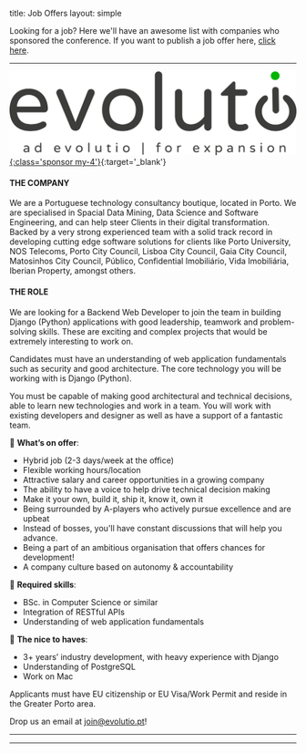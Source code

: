 title: Job Offers
layout: simple

Looking for a job? Here we'll have an awesome list with companies who sponsored the conference. If you want to publish a job offer here, [click here](/sponsors/sponsorship/).

<hr/>

[![evolutio](/static/images/sponsors/evolutio.png){:class='sponsor my-4'}](https://www.evolutio.pt){:target='_blank'}


#### **THE COMPANY**

We are a Portuguese technology consultancy boutique, located in Porto. We are specialised in Spacial Data Mining, Data Science and Software Engineering, and can help steer Clients in their digital transformation. Backed by a very strong experienced team with a solid track record in developing cutting edge software solutions for clients like Porto University, NOS Telecoms, Porto City Council, Lisboa City Council, Gaia City Council, Matosinhos City Council, Público, Confidential Imobiliário, Vida Imobiliária, Iberian Property, amongst others.



#### **THE ROLE**

We are looking for a Backend Web Developer to join the team in building Django (Python) applications with good leadership, teamwork and problem-solving skills. These are exciting and complex projects that would be extremely interesting to work on.



Candidates must have an understanding of web application fundamentals such as security and good architecture. The core technology you will be working with is Django (Python).



You must be capable of making good architectural and technical decisions, able to learn new technologies and work in a team. You will work with existing developers and designer as well as have a support of a fantastic team.





🎁 **What’s on offer**:

- Hybrid job (2-3 days/week at the office)
- Flexible working hours/location
- Attractive salary and career opportunities in a growing company
- The ability to have a voice to help drive technical decision making
- Make it your own, build it, ship it, know it, own it
- Being surrounded by A-players who actively pursue excellence and are upbeat
- Instead of bosses, you'll have constant discussions that will help you advance.
- Being a part of an ambitious organisation that offers chances for development!
- A company culture based on autonomy & accountability



🔧 **Required skills**:

- BSc. in Computer Science or similar
- Integration of RESTful APIs
- Understanding of web application fundamentals



📜 **The nice to haves**:

- 3+ years’ industry development, with heavy experience with Django
- Understanding of PostgreSQL
- Work on Mac



Applicants must have EU citizenship or EU Visa/Work Permit and reside in the Greater Porto area.


Drop us an email at [join@evolutio.pt](mailto:join@evolutio.pt)!


[//]: # ()
[//]: # ([**Software Engineer @ evolutio**]&#40;https://evolutio.pt/&#41;{:target="_blank"})

[//]: # (📍 **Porto, Portugal** 🇵🇹)

[//]: # (⏱️ **Full-time**)

[//]: # (Evolutio is a Software House specialized in Data-Intensive and Location Intelligence Solutions with worldwide ambitions. Backed by a very strong experienced team with a solid track record in developing cutting edge software solutions. Open-source runs in the blood - currently organizing DjangoCon Europe. We are looking for both Backend and Frontend Developers.)

[//]: # (Drop us an email to discuss the ideal opportunity for you at [lvaz@evolutio.pt]&#40;mailto:lvaz@evolutio.pt&#41;!)

[//]: # ()
[//]: # (**Note for 🇺🇦:** If you are running away from war, we will help you &#40;and your family&#41; with accommodation for the first months.)

<hr/>

[//]: # ()
[//]: # (![Issuu]&#40;/static/images/sponsors/Issuu.png&#41;{:class='sponsor small'})

[//]: # ()
[//]: # ([**Full Stack Developer**]&#40;https://jobs.lever.co/issuu/e9dbaa09-c936-4b9d-bab5-2fbb81783d3a&#41;{:target="_blank"})

[//]: # (📍 **Braga, Portugal** 🇵🇹)

[//]: # (⏱️ **Full-time**)

[//]: # (We are looking for Full Stack Developers to join our ride to empower our creators outside of Issuu. Our focus is on Increasing the number of users reached by enabling tools, services and platforms. All this is achieved by working closely together with the Marketing team. [Read More.]&#40;https://jobs.lever.co/issuu/e9dbaa09-c936-4b9d-bab5-2fbb81783d3a&#41;{:target="_blank"})

[//]: # ()
[//]: # ([**Sr. Product Manager, Teams**]&#40;https://jobs.lever.co/issuu/6acb7511-cbeb-4c19-b7ed-c9dc1552b5f3&#41;{:target="_blank"})

[//]: # (📍 **Braga, Portugal** 🇵🇹)

[//]: # (⏱️ **Full-time**)

[//]: # (We’re looking for a Senior Product Manager to lead Issuu’s growth through the collaborative feature Teams. This opportunity is one of our company’s big bets, since it will improve how our users from the same organizations collaborate and it will have a major effect on our revenue growth. This is an exciting opportunity to work closely across multiple Issuu teams and disciplines and meet some people from the biggest names in tech in order to define how Issuu will grow and expand across the creator customer base working directly with customers and partners. There will be plenty of opportunities and challenges to develop new features to expand the market. [Read More.]&#40;https://jobs.lever.co/issuu/6acb7511-cbeb-4c19-b7ed-c9dc1552b5f3&#41;{:target="_blank"})

[//]: # ()
[//]: # ([**Engineering Manager - Creator Content Teams**]&#40;https://jobs.lever.co/issuu/9ff1abf2-d124-45fb-9c2b-4ce05436ec6c&#41;{:target="_blank"})

[//]: # (📍 **Copenhagen, Denmark** 🇩🇰)

[//]: # (⏱️ **Full-time**)

[//]: # (We are looking for an Engineering Manager for our two Creator Content teams. The teams focus on enriching and transforming the static content uploaded to Issuu into a truly digital experience. Our mission is to enable our creators to reach their audience in the right format on any channel. [Read More.]&#40;https://jobs.lever.co/issuu/9ff1abf2-d124-45fb-9c2b-4ce05436ec6c&#41;{:target="_blank"})

[//]: # ()
[//]: # ([**Senior Machine Learning Engineer**]&#40;https://jobs.lever.co/issuu/818f2a61-2418-4162-811c-aef95fdc0cbd&#41;{:target="_blank"})

[//]: # (📍 **Copenhagen, Denmark** 🇩🇰)

[//]: # (⏱️ **Full-time**)

[//]: # (We are looking for a Machine Learning engineer to join our Core Content team. )

[//]: # (The focus of the team is to deepen the understanding of how machine learning can scale the company. The team is working on 50M+ PDF documents &#40;catalogs, magazines, brochures, etc.&#41; to figure out new ways to transform and utilize the documents, e.g. detecting and extracting articles, auto-generating social posts, improved experience for the readers on our platform &#40;better categorisation of our content, etc.&#41;. )

[//]: # (This work includes PDF decomposition, image analysis, document structure analysis, text analysis and categorization. You will be working end to end from idea inception to creating a production system in close collaboration with the team. [Read More.]&#40;https://jobs.lever.co/issuu/818f2a61-2418-4162-811c-aef95fdc0cbd&#41;{:target="_blank"})

<hr/>

